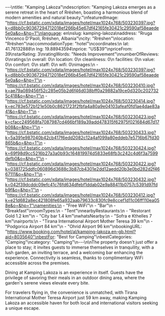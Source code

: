 ---\ntitle: "Kamping Lakoza"\ndescription: "Kamping Lakoza emerges as a serene retreat in the heart of Rrëshen, boasting a harmonious blend of modern amenities and natural beauty."\nfeaturedImage: "https://cf.bstatic.com/xdata/images/hotel/max1024x768/503230397.jpg?k=d8bb0c90367294712018ef266b45e67df42165fe30421c29590af58eaede5e0a&o=&hp=1"\nlanguage: en\nslug: kamping-lakoza\naddress: "Rruga Vincenco D'Paoli, Rrëshen, Albania"\ncity: "Rrëshen"\nlocation: "Rrëshen"\naccommodationType: "hotel"\ncoordinates:\n  lat: 41.76132888\n  lng: 19.88943594\nprice: "US$39"\npriceFrom: 39\nstarRating: 3\nratingWords: "Needs Improvement"\nnumberOfReviews: 0\nratings:\n  overall: 0\n  location: 0\n  cleanliness: 0\n  facilities: 0\n  value: 0\n  comfort: 0\n  staff: 0\n  wifi: 0\nimages:\n  - "https://cf.bstatic.com/xdata/images/hotel/max1024x768/503230397.jpg?k=d8bb0c90367294712018ef266b45e67df42165fe30421c29590af58eaede5e0a&o=&hp=1"\n  - "https://cf.bstatic.com/xdata/images/hotel/max1024x768/503230410.jpg?k=ae79a089456f52c285e05b2d6f46d038bff0a29882a19ce0d320c2027325c418&o=&hp=1"\n  - "https://cf.bstatic.com/xdata/images/hotel/max1024x768/503230414.jpg?k=ec783e572b121e50b0c8621723f2fbfa4a80a9e04103afeaf0fd1ae4dae83a41&o=&hp=1"\n  - "https://cf.bstatic.com/xdata/images/hotel/max1024x768/503230423.jpg?k=cfacc249568fa7087987cd466bf189a39add478315f62975f021684d67d17b08&o=&hp=1"\n  - "https://cf.bstatic.com/xdata/images/hotel/max1024x768/503230433.jpg?k=5a391e987040b42cb417f6edd2082c12a4af099a80eddeb7e5716b67fd30865b&o=&hp=1"\n  - "https://cf.bstatic.com/xdata/images/hotel/max1024x768/503230424.jpg?k=69f98d9cc5216b27a3a0b93c164819974d5833e68fb3c242c4d6f3a7599defb0&o=&hp=1"\n  - "https://cf.bstatic.com/xdata/images/hotel/max1024x768/503230422.jpg?k=0381725ddfc060896d3688c3b87cb4301e2dd12aedd20b3e0bd282d2f4667111&o=&hp=1"\n  - "https://cf.bstatic.com/xdata/images/hotel/max1024x768/503230432.jpg?k=042f39dcddc09efc41c76fd634dfebf1ddab02e9a88411b0757c5391d97fdb9f&o=&hp=1"\n  - "https://cf.bstatic.com/xdata/images/hotel/max1024x768/503230412.jpg?k=e21d682a8ec421808fe65a932aab79633c830fc9e8ccef1d11c06ff110ea058e&o=&hp=1"\namenities:\n  - "Free WiFi"\n  - "Bar"\n  - "Breakfast"\nroomTypes:\n  - "Tent"\nnearbyRestaurants:\n  - "Restorant Gold 1.2 km"\n  - "City bar 1.4 km"\nwhatsNearby:\n  - "Sofra e Kthelles 7 km"\nairports:\n  - "Tirana International Airport Mother Teresa 39 km"\n  - "Podgorica Airport 84 km"\n  - "Ohrid Airport 96 km"\nbookingURL: "https://www.booking.com/hotel/al/kamping-lakoza.en-gb.html?aid=8035640"\nbestFor: "Best for Camping"\nbestCategories: "Camping"\ncategory: "Camping"\n---\n\nThe property doesn't just offer a place to stay; it invites guests to immerse themselves in tranquility, with a lush garden, an inviting terrace, and a welcoming bar enhancing the experience. Connectivity is seamless, thanks to complimentary WiFi accessible across the premises.

Dining at Kamping Lakoza is an experience in itself. Guests have the privilege of savoring their meals in an outdoor dining area, where the garden's serene views elevate every bite.

For travelers flying in, the convenience is unmatched, with Tirana International Mother Teresa Airport just 59 km away, making Kamping Lakoza an accessible haven for both local and international visitors seeking a unique escape.